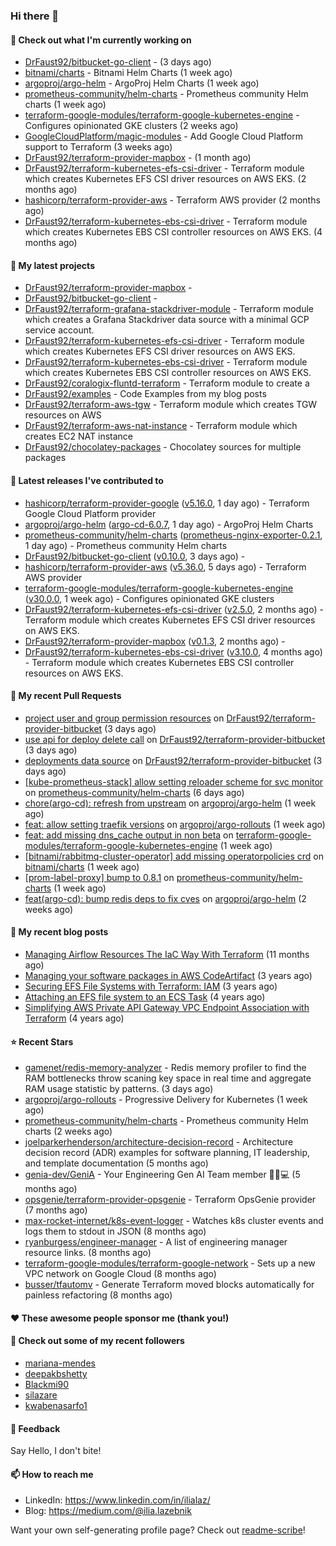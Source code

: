 ### Hi there 👋

#### 👷 Check out what I'm currently working on

- [DrFaust92/bitbucket-go-client](https://github.com/DrFaust92/bitbucket-go-client) -  (3 days ago)
- [bitnami/charts](https://github.com/bitnami/charts) - Bitnami Helm Charts (1 week ago)
- [argoproj/argo-helm](https://github.com/argoproj/argo-helm) - ArgoProj Helm Charts (1 week ago)
- [prometheus-community/helm-charts](https://github.com/prometheus-community/helm-charts) - Prometheus community Helm charts (1 week ago)
- [terraform-google-modules/terraform-google-kubernetes-engine](https://github.com/terraform-google-modules/terraform-google-kubernetes-engine) - Configures opinionated GKE clusters (2 weeks ago)
- [GoogleCloudPlatform/magic-modules](https://github.com/GoogleCloudPlatform/magic-modules) - Add Google Cloud Platform support to Terraform (3 weeks ago)
- [DrFaust92/terraform-provider-mapbox](https://github.com/DrFaust92/terraform-provider-mapbox) -  (1 month ago)
- [DrFaust92/terraform-kubernetes-efs-csi-driver](https://github.com/DrFaust92/terraform-kubernetes-efs-csi-driver) - Terraform module which creates Kubernetes EFS CSI driver resources on AWS EKS. (2 months ago)
- [hashicorp/terraform-provider-aws](https://github.com/hashicorp/terraform-provider-aws) - Terraform AWS provider (2 months ago)
- [DrFaust92/terraform-kubernetes-ebs-csi-driver](https://github.com/DrFaust92/terraform-kubernetes-ebs-csi-driver) - Terraform module which creates Kubernetes EBS CSI controller resources on AWS EKS. (4 months ago)

#### 🌱 My latest projects

- [DrFaust92/terraform-provider-mapbox](https://github.com/DrFaust92/terraform-provider-mapbox) - 
- [DrFaust92/bitbucket-go-client](https://github.com/DrFaust92/bitbucket-go-client) - 
- [DrFaust92/terraform-grafana-stackdriver-module](https://github.com/DrFaust92/terraform-grafana-stackdriver-module) - Terraform module which creates a Grafana Stackdriver data source with a minimal GCP service account.
- [DrFaust92/terraform-kubernetes-efs-csi-driver](https://github.com/DrFaust92/terraform-kubernetes-efs-csi-driver) - Terraform module which creates Kubernetes EFS CSI driver resources on AWS EKS.
- [DrFaust92/terraform-kubernetes-ebs-csi-driver](https://github.com/DrFaust92/terraform-kubernetes-ebs-csi-driver) - Terraform module which creates Kubernetes EBS CSI controller resources on AWS EKS.
- [DrFaust92/coralogix-fluntd-terraform](https://github.com/DrFaust92/coralogix-fluntd-terraform) - Terraform module to create a 
- [DrFaust92/examples](https://github.com/DrFaust92/examples) - Code Examples from my blog posts
- [DrFaust92/terraform-aws-tgw](https://github.com/DrFaust92/terraform-aws-tgw) - Terraform module which creates TGW resources on AWS
- [DrFaust92/terraform-aws-nat-instance](https://github.com/DrFaust92/terraform-aws-nat-instance) - Terraform module which creates EC2 NAT instance
- [DrFaust92/chocolatey-packages](https://github.com/DrFaust92/chocolatey-packages) - Chocolatey sources for multiple packages

#### 🔭 Latest releases I've contributed to

- [hashicorp/terraform-provider-google](https://github.com/hashicorp/terraform-provider-google) ([v5.16.0](https://github.com/hashicorp/terraform-provider-google/releases/tag/v5.16.0), 1 day ago) - Terraform Google Cloud Platform provider
- [argoproj/argo-helm](https://github.com/argoproj/argo-helm) ([argo-cd-6.0.7](https://github.com/argoproj/argo-helm/releases/tag/argo-cd-6.0.7), 1 day ago) - ArgoProj Helm Charts
- [prometheus-community/helm-charts](https://github.com/prometheus-community/helm-charts) ([prometheus-nginx-exporter-0.2.1](https://github.com/prometheus-community/helm-charts/releases/tag/prometheus-nginx-exporter-0.2.1), 1 day ago) - Prometheus community Helm charts
- [DrFaust92/bitbucket-go-client](https://github.com/DrFaust92/bitbucket-go-client) ([v0.10.0](https://github.com/DrFaust92/bitbucket-go-client/releases/tag/v0.10.0), 3 days ago) - 
- [hashicorp/terraform-provider-aws](https://github.com/hashicorp/terraform-provider-aws) ([v5.36.0](https://github.com/hashicorp/terraform-provider-aws/releases/tag/v5.36.0), 5 days ago) - Terraform AWS provider
- [terraform-google-modules/terraform-google-kubernetes-engine](https://github.com/terraform-google-modules/terraform-google-kubernetes-engine) ([v30.0.0](https://github.com/terraform-google-modules/terraform-google-kubernetes-engine/releases/tag/v30.0.0), 1 week ago) - Configures opinionated GKE clusters
- [DrFaust92/terraform-kubernetes-efs-csi-driver](https://github.com/DrFaust92/terraform-kubernetes-efs-csi-driver) ([v2.5.0](https://github.com/DrFaust92/terraform-kubernetes-efs-csi-driver/releases/tag/v2.5.0), 2 months ago) - Terraform module which creates Kubernetes EFS CSI driver resources on AWS EKS.
- [DrFaust92/terraform-provider-mapbox](https://github.com/DrFaust92/terraform-provider-mapbox) ([v0.1.3](https://github.com/DrFaust92/terraform-provider-mapbox/releases/tag/v0.1.3), 2 months ago) - 
- [DrFaust92/terraform-kubernetes-ebs-csi-driver](https://github.com/DrFaust92/terraform-kubernetes-ebs-csi-driver) ([v3.10.0](https://github.com/DrFaust92/terraform-kubernetes-ebs-csi-driver/releases/tag/v3.10.0), 4 months ago) - Terraform module which creates Kubernetes EBS CSI controller resources on AWS EKS.

#### 🔨 My recent Pull Requests

- [project user and group permission resources](https://github.com/DrFaust92/terraform-provider-bitbucket/pull/196) on [DrFaust92/terraform-provider-bitbucket](https://github.com/DrFaust92/terraform-provider-bitbucket) (3 days ago)
- [use api for deploy delete call](https://github.com/DrFaust92/terraform-provider-bitbucket/pull/195) on [DrFaust92/terraform-provider-bitbucket](https://github.com/DrFaust92/terraform-provider-bitbucket) (3 days ago)
- [deployments data source](https://github.com/DrFaust92/terraform-provider-bitbucket/pull/194) on [DrFaust92/terraform-provider-bitbucket](https://github.com/DrFaust92/terraform-provider-bitbucket) (3 days ago)
- [[kube-prometheus-stack] allow setting reloader scheme for svc monitor](https://github.com/prometheus-community/helm-charts/pull/4230) on [prometheus-community/helm-charts](https://github.com/prometheus-community/helm-charts) (6 days ago)
- [chore(argo-cd): refresh from upstream](https://github.com/argoproj/argo-helm/pull/2474) on [argoproj/argo-helm](https://github.com/argoproj/argo-helm) (1 week ago)
- [feat: allow setting traefik versions](https://github.com/argoproj/argo-rollouts/pull/3348) on [argoproj/argo-rollouts](https://github.com/argoproj/argo-rollouts) (1 week ago)
- [feat: add missing dns_cache output in non beta](https://github.com/terraform-google-modules/terraform-google-kubernetes-engine/pull/1864) on [terraform-google-modules/terraform-google-kubernetes-engine](https://github.com/terraform-google-modules/terraform-google-kubernetes-engine) (1 week ago)
- [[bitnami/rabbitmq-cluster-operator] add missing operatorpolicies crd](https://github.com/bitnami/charts/pull/23037) on [bitnami/charts](https://github.com/bitnami/charts) (1 week ago)
- [[prom-label-proxy] bump to 0.8.1](https://github.com/prometheus-community/helm-charts/pull/4213) on [prometheus-community/helm-charts](https://github.com/prometheus-community/helm-charts) (1 week ago)
- [feat(argo-cd): bump redis deps to fix cves](https://github.com/argoproj/argo-helm/pull/2466) on [argoproj/argo-helm](https://github.com/argoproj/argo-helm) (2 weeks ago)

#### 📜 My recent blog posts

- [Managing Airflow Resources The IaC Way With Terraform](https://engineering.placer.ai/managing-airflow-resources-the-iac-way-with-terraform-ea5b8db573ad?source=rss-cac402f06fa8------2) (11 months ago)
- [Managing your software packages in AWS CodeArtifact](https://medium.com/@ilia.lazebnik/managing-your-software-packages-in-aws-codeartifact-12d00053e243?source=rss-cac402f06fa8------2) (3 years ago)
- [Securing EFS File Systems with Terraform: IAM](https://medium.com/@ilia.lazebnik/securing-efs-file-systems-with-terraform-iam-d2a066c198ab?source=rss-cac402f06fa8------2) (3 years ago)
- [Attaching an EFS file system to an ECS Task](https://medium.com/@ilia.lazebnik/attaching-an-efs-file-system-to-an-ecs-task-7bd15b76a6ef?source=rss-cac402f06fa8------2) (4 years ago)
- [Simplifying AWS Private API Gateway VPC Endpoint Association with Terraform](https://medium.com/@ilia.lazebnik/simplifying-aws-private-api-gateway-vpc-endpoint-association-with-terraform-b379a247afbf?source=rss-cac402f06fa8------2) (4 years ago)

#### ⭐ Recent Stars

- [gamenet/redis-memory-analyzer](https://github.com/gamenet/redis-memory-analyzer) - Redis memory profiler to find the RAM bottlenecks throw scaning key space in real time and aggregate RAM usage statistic by patterns. (3 days ago)
- [argoproj/argo-rollouts](https://github.com/argoproj/argo-rollouts) - Progressive Delivery for Kubernetes (1 week ago)
- [prometheus-community/helm-charts](https://github.com/prometheus-community/helm-charts) - Prometheus community Helm charts (2 weeks ago)
- [joelparkerhenderson/architecture-decision-record](https://github.com/joelparkerhenderson/architecture-decision-record) - Architecture decision record (ADR) examples for software planning, IT leadership, and template documentation (5 months ago)
- [genia-dev/GeniA](https://github.com/genia-dev/GeniA) - Your Engineering Gen AI Team member 🧬🤖💻 (5 months ago)
- [opsgenie/terraform-provider-opsgenie](https://github.com/opsgenie/terraform-provider-opsgenie) - Terraform OpsGenie provider (7 months ago)
- [max-rocket-internet/k8s-event-logger](https://github.com/max-rocket-internet/k8s-event-logger) - Watches k8s cluster events and logs them to stdout in JSON (8 months ago)
- [ryanburgess/engineer-manager](https://github.com/ryanburgess/engineer-manager) - A list of engineering manager resource links. (8 months ago)
- [terraform-google-modules/terraform-google-network](https://github.com/terraform-google-modules/terraform-google-network) - Sets up a new VPC network on Google Cloud (8 months ago)
- [busser/tfautomv](https://github.com/busser/tfautomv) - Generate Terraform moved blocks automatically for painless refactoring (8 months ago)

#### ❤️ These awesome people sponsor me (thank you!)


#### 👯 Check out some of my recent followers

- [mariana-mendes](https://github.com/mariana-mendes)
- [deepakbshetty](https://github.com/deepakbshetty)
- [Blackmi90](https://github.com/Blackmi90)
- [silazare](https://github.com/silazare)
- [kwabenasarfo1](https://github.com/kwabenasarfo1)

#### 💬 Feedback

Say Hello, I don't bite!

#### 📫 How to reach me

- LinkedIn: https://www.linkedin.com/in/ilialaz/
- Blog: https://medium.com/@ilia.lazebnik

Want your own self-generating profile page? Check out [readme-scribe](https://github.com/muesli/readme-scribe)!

